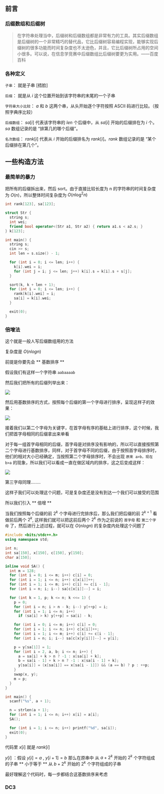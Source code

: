 ## 前言

### 后缀数组和后缀树

> 在字符串处理当中，后缀树和后缀数组都是非常有力的工具。其实后缀数组是后缀树的一个非常精巧的替代品，它比后缀树容易编程实现，能够实现后缀树的很多功能而时间复杂度也不太逊色，并且，它比后缀树所占用的空间小很多。可以说，在信息学竞赛中后缀数组比后缀树要更为实用。——百度百科

### 各种定义

`子串`： 就是子串 [捂脸]

`后缀`： 就是从 $i$ 这个位置开始到该字符串的末尾的一个子串

`字符串大小比较`： $a$ 和 $b$ 这两个串，从头开始逐个字符按照 ASCII 码进行比较。（按照字典序比较）

`后缀数组`： $sa[i]$ 代表该字符串的 $len$ 个后缀中，从 $sa[i]$ 开始的后缀排在为 $i$ 个。$sa$ 数组记录的是 “排第几的哪个后缀”。

`名次数组`： $rank[i]$ 代表从 $i$ 开始的后缀排名为 $rank[i]$。$rank$ 数组记录的是 “某个后缀排在第几个”。

## 一些构造方法

### 最简单的暴力

把所有的后缀拆出来，然后 sort。由于直接比较长度为 n 的字符串的时间复杂度为 $O(n)$，所以整体时间复杂度为 $O(n \log^2 n)$

```cpp
int rank[123], sa[123];

struct Str {
  string s;
  int wei;
  friend bool operator<(Str a1, Str a2) { return a1.s < a2.s; }
} k[123];

int main() {
  string s;
  cin >> s;
  int len = s.size() - 1;

  for (int i = 0; i <= len; i++) {
    k[i].wei = i;
    for (int j = i; j <= len; j++) k[i].s = k[i].s + s[j];
  }

  sort(k, k + len + 1);
  for (int i = 0; i <= len; i++) {
    rank[k[i].wei] = i;
    sa[i] = k[i].wei;
  }

  exit(0);
}
```

### 倍增法

这个就是一般人写后缀数组用的方法

复杂度是 $O(nlogn)$ 

前提是你要先会 ** 基数排序 **

假设我们有这样一个字符串 `aabaaaab`

然后我们把所有的后缀列举出来：

![](images/sa1.png)

然后用基数排序的方式，按照每个后缀的第一个字母进行排序，呈现这样子的效果：

![](images/sa2.png)

接着我们以第二个字母为关键字，在首字母有序的基础上进行排序，这个时候，我们把首字母相同的后缀拿出来单看

对于每一组首字母相同的后缀，首字母是对排序没有影响的，所以可以直接按照第二个字母进行基数排序，同样，对于首字母不同的后缀，由于按照首字母排序时，他们的相对大小已经确定，当按照第二个字母排序时，不会出现 `原来 a>b，现在 b>a` 的现象，所以我们可以看成一直在做区域内的排序，这之后变成这样：

![](images/sa3.png)

第三字母同理........

这样子我们可以处理这个问题，可是复杂度还是没有到达一个我们可以接受的范围

所以我们引入 ** 倍增 **

当我们按照每个后缀的前 $2^k$ 个字母进行完排序后，那么我们把后缀的前 $2^{k+1}$ 看做前后两个 $2^k$, 这样我们就可以把这前后两个 $2^k$ 作为之前说的 `首字母` 和 `第二个字母` 了，然后进行上述过程，就可以在 $O(nlogn)$ 的复杂度内处理这个问题了

```cpp
#include <bits/stdc++.h>
using namespace std;

int n;
int sa[150], x[150], c[150], y[150];
char a[150];

inline void SA() {
  int m = 128;
  for (int i = 0; i <= m; i++) c[i] = 0;
  for (int i = 1; i <= n; i++) c[x[i]]++;
  for (int i = 1; i <= m; i++) c[i] += c[i - 1];
  for (int i = n; i; i--) sa[c[x[i]]--] = i;

  for (int k = 1, p; k <= n; k <<= 1) {
    p = 0;
    for (int i = n; i > n - k; i--) y[++p] = i;
    for (int i = 1; i <= n; i++)
      if (sa[i] > k) y[++p] = sa[i] - k;

    for (int i = 0; i <= m; i++) c[i] = 0;
    for (int i = 1; i <= n; i++) c[x[i]]++;
    for (int i = 1; i <= m; i++) c[i] += c[i - 1];
    for (int i = n; i; i--) sa[c[x[y[i]]]--] = y[i];

    p = y[sa[1]] = 1;
    for (int i = 2, a, b; i <= n; i++) {
      a = sa[i] + k > n ? -1 : x[sa[i] + k];
      b = sa[i - 1] + k > n ? -1 : x[sa[i - 1] + k];
      y[sa[i]] = (x[sa[i]] == x[sa[i - 1]]) && (a == b) ? p : ++p;
    }
    swap(x, y);
    m = p;
  }
}

int main() {
  scanf("%s", a + 1);

  n = strlen(a + 1);
  for (int i = 1; i <= n; i++) x[i] = a[i];
  SA();

  for (int i = 1; i <= n; i++) printf("%d", sa[i]);
  exit(0);
}
```

代码里 $x[i]$ 就是 $rank[i]$ 

$y[i]$ ：假设 $y[i]=a\ ,\  y[i+1]=b$ 那么在原串中 从 $a+2^k$ 开始的 $2^k$ 个字符组成的子串 ** 小于等于 ** 从 $b+2^k$ 开始的 $2^k$ 个字符组成的子串

最好理解这个代码时，每一步都结合这基数排序来考虑

### DC3
